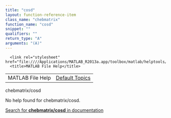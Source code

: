 ```yaml
---
title: "cosd"
layout: function-reference-item
class_name: "chebmatrix"
function_name: "cosd"
snippet: ""
qualifiers: ""
return_type: "A"
arguments: "(A)"
---
```


<html>
   <head>
      <meta http-equiv="Content-Type" content="text/html; charset=utf-8">
   
      <link rel="stylesheet" href="file:////Applications/MATLAB_R2013a.app/toolbox/matlab/helptools/private/helpwin.css">
      <title>MATLAB File Help</title>
   </head>
   <body>
      <!--Single-page help-->
      <table border="0" cellspacing="0" width="100%">
         <tr class="subheader">
            <td class="headertitle">MATLAB File Help</td>
            <td class="subheader-right"><a href="matlab:helpwin">Default Topics</a></td>
         </tr>
      </table>
      <div class="title">chebmatrix/cosd</div>
      <!--No help found-->
      <p>No help found for <span class="helptopic">chebmatrix/cosd</span>.
      </p>
      <p><a href="matlab:docsearch('chebmatrix/cosd')">
            Search for <b>chebmatrix/cosd</b> in documentation
            </a></p>
   </body>
</html>
